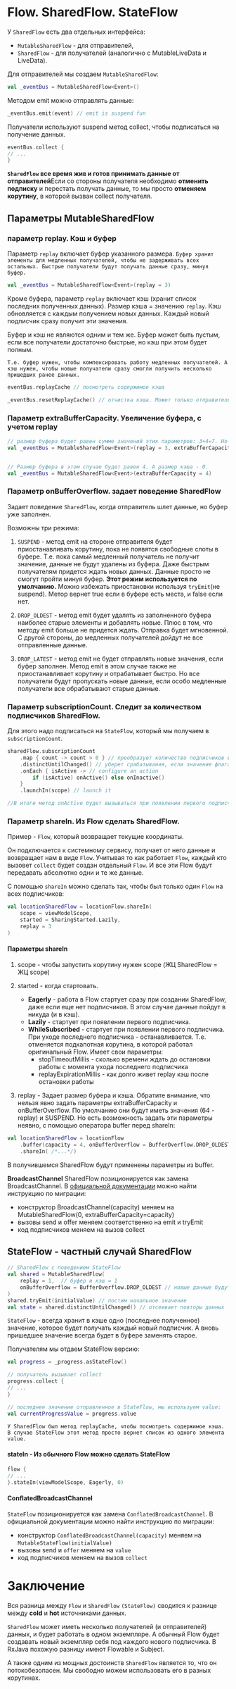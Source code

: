 # Flow. SharedFlow. StateFlow

У `SharedFlow` есть два отдельных интерфейса:

* `MutableSharedFlow` - для отправителей,
* `SharedFlow` - для получателей (аналогично с MutableLiveData и LiveData).

Для отправителей мы создаем `MutableSharedFlow`:

```kotlin
val _eventBus = MutableSharedFlow<Event>()
```

Методом emit можно отправлять данные:

```kotlin
_eventBus.emit(event) // emit is suspend fun
```

Получатели используют suspend метод collect, чтобы подписаться на получение данных.

```kotlin
eventBus.collect {
// ...
}

```

**`SharedFlow` все время жив и готов принимать данные от отправителей**Если со стороны получателя
необходимо **отменить подписку** и перестать получать данные, то мы просто **отменяем корутину**, в
которой
вызван collect получателя.

## Параметры MutableSharedFlow

### параметр replay. Кэш и буфер

Параметр `replay` включает буфер указанного размера.
`Буфер хранит элементы для медленных получателей, чтобы не задерживать всех остальных. Быстрые
получатели будут получать данные сразу, минуя буфер.`

```kotlin
val _eventBus = MutableSharedFlow<Event>(replay = 3)
```

Кроме буфера, параметр `replay` включает кэш (хранит список последних полученных данных).
Размер кэша = значению `replay`. Кэш обновляется с каждым получением новых данных.
Каждый новый подписчик сразу получит эти значения.

Буфер и кэш не являются одним и тем же. Буфер может быть пустым, если все получатели достаточно
быстрые, но кэш при этом будет полным.

`Т.е. буфер нужен, чтобы компенсировать работу медленных получателей. А кэш нужен, чтобы новые
получатели сразу смогли получить несколько пришедших ранее данных.`

```kotlin
eventBus.replayCache // посмотреть содержимое кэша

_eventBus.resetReplayCache() // отчистка кэша. Может только отправитель (MutableSharedFlow)
```

### Параметр extraBufferCapacity. Увеличение буфера, с учетом replay

```kotlin
// размер буфера будет равен сумме значений этих параметров: 3+4=7. Но размер кэша будет равен 3.
val _eventBus = MutableSharedFlow<Event>(replay = 3, extraBufferCapacity = 4)


// Размер буфера в этом случае будет равен 4. А размер кэша - 0.
val _eventBus = MutableSharedFlow<Event>(extraBufferCapacity = 4)
```

### Параметр onBufferOverflow. задает поведение SharedFlow

Задает поведение `SharedFlow`, когда отправитель шлет данные, но буфер уже заполнен.

Возможны три режима:

1. `SUSPEND` - метод emit на стороне отправителя будет приостанавливать корутину, пока не появятся
   свободные слоты в буфере. Т.е. пока самый медленный получатель не получит значение, данные не
   будут удалены из буфера. Даже быстрым получателям придется ждать новых данных. Данные просто не
   смогут пройти минуя буфер. **Этот режим используется по умолчанию.** Можно избежать приостановки
   используя `tryEmit`(не suspend). Метор вернет true если в буфере есть места, и false если нет.

2. `DROP_OLDEST` - метод emit будет удалять из заполненного буфера наиболее старые элементы и
   добавлять новые. Плюс в том, что методу emit больше не придется ждать. Отправка будет мгновенной.
   С другой стороны, до медленных получателей дойдут не все отправленные данные.

3. `DROP_LATEST` - метод emit не будет отправлять новые значения, если буфер заполнен. Метод emit в
   этом случае также не приостанавливает корутину и отрабатывает быстро. Но все получатели будут
   пропускать новые данные, если особо медленные получатели все обрабатывают старые данные.

### Параметр subscriptionCount. Следит за количеством подписчиков SharedFlow.

Для этого надо подписаться на `StateFlow`, который мы получаем в `subscriptionCount`.

```kotlin
sharedFlow.subscriptionCount
    .map { count -> count > 0 } // преобразует количество подписчиков в boolean флаг (есть подписчики или нет)
    .distinctUntilChanged() // уберет срабатывания, если значение флага не менялось (чтобы при каждом новом подписчике мы не получали значение true)
    .onEach { isActive -> // configure an action
        if (isActive) onActive() else onInactive()
    }
    .launchIn(scope) // launch it

//В итоге метод onActive будет вызываться при появлении первого подписчика, а onInactive - при отключении последнего.
```

### Параметр shareIn. Из Flow сделать SharedFlow.

Пример - `Flow`, который возвращает текущие координаты.

Он подключается к системному сервису, получает от него данные и возвращает нам в виде `Flow`.
Учитывая то как работает `Flow`, каждый кто вызовет `collect` будет создан отдельный `Flow`.
И все эти Flow будут передавать абсолютно одни и те же данные.

С помощью `shareIn` можно сделать так, чтобы был только один `Flow` на всех подписчиков:

```kotlin
val locationSharedFlow = locationFlow.shareIn(
    scope = viewModelScope,
    started = SharingStarted.Lazily,
    replay = 3
)
```

#### Параметры shareIn

1. scope - чтобы запустить корутину нужен scope (ЖЦ SharedFlow = ЖЦ scope)
2. started - когда стартовать.
    * **Eagerly** - работа в Flow стартует сразу при создании SharedFlow, даже если еще нет
      подписчиков. В этом случае данные пойдут в никуда (и в кэш).
    * **Lazily** - стартует при появлении первого подписчика.
    * **WhileSubscribed** - стартует при появлении первого подписчика. При уходе последнего
      подписчика - останавливается. Т.е. отменяется подкапотная корутина, в которой работал
      оригинальный Flow.
      Имеет свои параметры:
        * stopTimeoutMillis - сколько времени ждать до остановки работы с момента ухода последнего
          подписчика
        * replayExpirationMillis - как долго живет replay кэш после остановки работы

3. replay - Задает размер буфера и кэша.
   Обратите внимание, что нельзя явно задать параметры extraBufferCapacity и onBufferOverflow. По
   умолчанию они будут иметь значения (64 - replay) и SUSPEND. Но есть возможность задать эти
   параметры неявно, с помощью оператора buffer перед shareIn:

```kotlin
val locationSharedFlow = locationFlow
    .buffer(capacity = 4, onBufferOverflow = BufferOverflow.DROP_OLDEST)
    .shareIn( /*...*/)
```

В получившемся SharedFlow будут применены параметры из buffer.

**BroadcastChannel**
SharedFlow позиционируется как замена BroadcastChannel.
В [официальной документации](https://kotlinlang.org/api/kotlinx.coroutines/kotlinx-coroutines-core/kotlinx.coroutines.flow/-shared-flow/)
можно найти инструкцию по миграции:

- конструктор BroadcastChannel(capacity) меняем на MutableSharedFlow(0,
  extraBufferCapacity=capacity)
- вызовы send и offer меняем соответственно на emit и tryEmit
- код подписчиков меняем на вызов collect

## StateFlow - частный случай SharedFlow

```kotlin
// SharedFlow с поведением StateFlow
val shared = MutableSharedFlow(
    replay = 1,  // буфер и кэш = 1
    onBufferOverflow = BufferOverflow.DROP_OLDEST // новые данные будут заменять старые
)
shared.tryEmit(initialValue) // постим начальное значение
val state = shared.distinctUntilChanged() // отсеивает повторы данных
```

`StateFlow` - всегда хранит в кэше одно (последнее полученное) значение, которое будет получать
каждый новый подписчик. А вновь пришедшее значение всегда будет в буфере заменять старое.

Получателям мы отдаем StateFlow версию:

```kotlin
val progress = _progress.asStateFlow()

// получатель вызывает collect
progress.collect {
// ...
}

// последнее значение отправленное в StateFlow, мы используем value:
val currentProgressValue = progress.value
```

`У SharedFlow был метод replayCache, чтобы посмотреть содержимое кэша. В случае StateFlow этот метод
просто вернет список из одного элемента value.`

#### stateIn - Из обычного Flow можно сделать StateFlow

```kotlin
flow {
// ...
}.stateIn(viewModelScope, Eagerly, 0)
```

#### ConflatedBroadcastChannel

`StateFlow` позиционируется как замена `ConflatedBroadcastChannel`. В официальной документации можно
найти инструкцию по миграции:

- конструктор `ConflatedBroadcastChannel(capacity)` меняем на `MutableStateFlow(initialValue)`
- вызовы send и `offer` меняем на `value`
- код подписчиков меняем на вызов `collect`

# Заключение

Вся разница между `Flow` и `SharedFlow` `(StateFlow)` сводится к разнице между **cold** и **hot**
источниками данных.

`SharedFlow` может иметь несколько получателей (и отправителей) данных, и будет работать в одном
экземпляре. А обычный Flow будет создавать новый экземпляр себя под каждого нового подписчика. В
RxJava похожую разницу имеют Flowable и Subject.

А также одним из мощных достоинств `SharedFlow` является то, что он потокобезопасен. Мы свободно
можем использовать его в разных корутинах.

